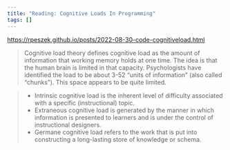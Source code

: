 ```yaml
---
title: "Reading: Cognitive Loads In Programming"
tags: []
---
```

https://rpeszek.github.io/posts/2022-08-30-code-cognitiveload.html

> Cognitive load theory defines cognitive load as the amount of information that working memory holds at one time. The idea is that the human brain is limited in that capacity. Psychologists have identified the load to be about 3-52 “units of information” (also called “chunks”). This space appears to be quite limited.

> * Intrinsic cognitive load is the inherent level of difficulty associated with a specific (instructional) topic.
> * Extraneous cognitive load is generated by the manner in which information is presented to learners and is under the control of instructional designers.
> * Germane cognitive load refers to the work that is put into constructing a long-lasting store of knowledge or schema.

